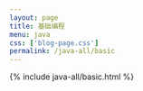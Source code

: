 ```yaml
---
layout: page
title: 基础编程
menu: java
css: ['blog-page.css']
permalink: /java-all/basic
---
```


{% include java-all/basic.html %}
